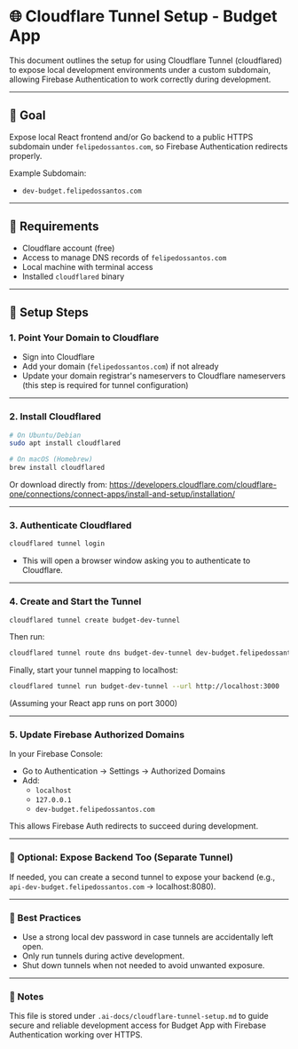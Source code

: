 # 🌐 Cloudflare Tunnel Setup - Budget App

This document outlines the setup for using Cloudflare Tunnel (cloudflared) to expose local development environments under a custom subdomain, allowing Firebase Authentication to work correctly during development.

---

## 🎯 Goal

Expose local React frontend and/or Go backend to a public HTTPS subdomain under `felipedossantos.com`, so Firebase Authentication redirects properly.

Example Subdomain:
- `dev-budget.felipedossantos.com`

---

## 🎯 Requirements

- Cloudflare account (free)
- Access to manage DNS records of `felipedossantos.com`
- Local machine with terminal access
- Installed `cloudflared` binary

---

## 🎯 Setup Steps

### 1. Point Your Domain to Cloudflare
- Sign into Cloudflare
- Add your domain (`felipedossantos.com`) if not already
- Update your domain registrar's nameservers to Cloudflare nameservers (this step is required for tunnel configuration)

---

### 2. Install Cloudflared

```bash
# On Ubuntu/Debian
sudo apt install cloudflared

# On macOS (Homebrew)
brew install cloudflared

```

Or download directly from: https://developers.cloudflare.com/cloudflare-one/connections/connect-apps/install-and-setup/installation/

---

### 3. Authenticate Cloudflared

```bash
cloudflared tunnel login
```

- This will open a browser window asking you to authenticate to Cloudflare.

---

### 4. Create and Start the Tunnel

```bash
cloudflared tunnel create budget-dev-tunnel
```

Then run:

```bash
cloudflared tunnel route dns budget-dev-tunnel dev-budget.felipedossantos.com
```

Finally, start your tunnel mapping to localhost:

```bash
cloudflared tunnel run budget-dev-tunnel --url http://localhost:3000
```

(Assuming your React app runs on port 3000)

---

### 5. Update Firebase Authorized Domains

In your Firebase Console:
- Go to Authentication → Settings → Authorized Domains
- Add:
    - `localhost`
    - `127.0.0.1`
    - `dev-budget.felipedossantos.com`

This allows Firebase Auth redirects to succeed during development.

---

### 🎯 Optional: Expose Backend Too (Separate Tunnel)
If needed, you can create a second tunnel to expose your backend (e.g., `api-dev-budget.felipedossantos.com` → localhost:8080).

---

### 🎯 Best Practices
- Use a strong local dev password in case tunnels are accidentally left open.
- Only run tunnels during active development.
- Shut down tunnels when not needed to avoid unwanted exposure.

---

### 📂 Notes
This file is stored under `.ai-docs/cloudflare-tunnel-setup.md` to guide secure and reliable development access for Budget App with Firebase Authentication working over HTTPS.
